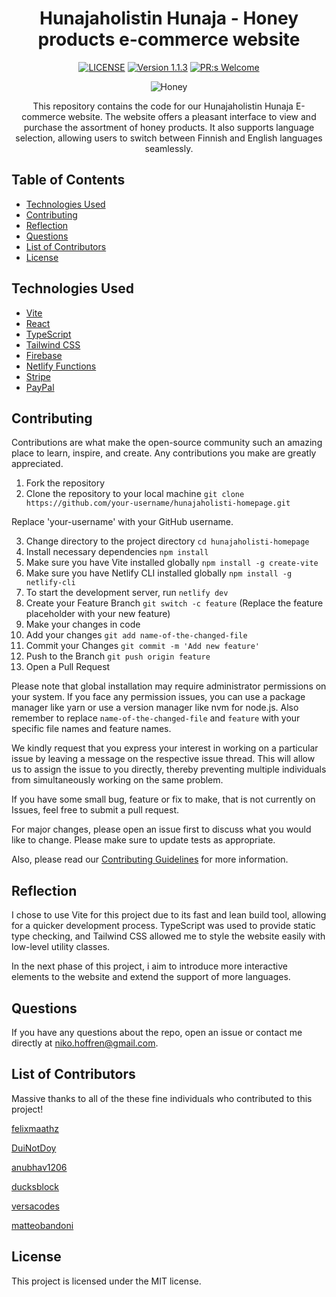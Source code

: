 <div align="center">

# Hunajaholistin Hunaja - Honey products e-commerce website

[![LICENSE](https://img.shields.io/badge/license-MIT-blue.svg)](LICENSE)
[![Version 1.1.3](https://img.shields.io/badge/Version-1.1.3-brightgreen.svg)](https://github.com/nikohoffren/hunajaholisti/pulls)
[![PR:s Welcome](https://img.shields.io/badge/PR:s-Welcome-brightgreen.svg)](https://github.com/nikohoffren/hunajaholisti/pulls)

![Honey](https://cdn.holvi.com/media/poolimage.image/2021/11/05/c67b308348bc60405360366fb336af60d9fb2ea1.png)

This repository contains the code for our Hunajaholistin Hunaja E-commerce website. The website offers a pleasant interface to view and purchase the assortment of honey products. It also supports language selection, allowing users to switch between Finnish and English languages seamlessly.

</div>

## Table of Contents

-   [Technologies Used](#technologies-used)
-   [Contributing](#contributing)
-   [Reflection](#reflection)
-   [Questions](#questions)
-   [List of Contributors](#list-of-contributors)
-   [License](#license)

## Technologies Used

- [Vite](https://vitejs.dev/)
- [React](https://reactjs.org/)
- [TypeScript](https://www.typescriptlang.org/)
- [Tailwind CSS](https://tailwindcss.com/)
- [Firebase](https://firebase.google.com/)
- [Netlify Functions](https://netlify.com/)
- [Stripe](https://stripe.com/)
- [PayPal](https://paypal.com/)

## Contributing

Contributions are what make the open-source community such an amazing place to learn, inspire, and create. Any contributions you make are greatly appreciated.

1. Fork the repository
2. Clone the repository to your local machine `git clone https://github.com/your-username/hunajaholisti-homepage.git`

Replace 'your-username' with your GitHub username.

3. Change directory to the project directory `cd hunajaholisti-homepage`
4. Install necessary dependencies `npm install`
5. Make sure you have Vite installed globally `npm install -g create-vite`
6. Make sure you have Netlify CLI installed globally `npm install -g netlify-cli`
7. To start the development server, run `netlify dev`
8. Create your Feature Branch `git switch -c feature` (Replace the feature placeholder with your new feature)
9. Make your changes in code
10. Add your changes `git add name-of-the-changed-file`
11. Commit your Changes `git commit -m 'Add new feature'`
12. Push to the Branch `git push origin feature`
13. Open a Pull Request

Please note that global installation may require administrator permissions on your system. If you face any permission issues, you can use a package manager like yarn or use a version manager like nvm for node.js. Also remember to replace `name-of-the-changed-file` and `feature` with your specific file names and feature names.

We kindly request that you express your interest in working on a particular issue by leaving a message on the respective issue thread. This will allow us to assign the issue to you directly, thereby preventing multiple individuals from simultaneously working on the same problem.

If you have some small bug, feature or fix to make, that is not currently on Issues, feel free to submit a pull request.

For major changes, please open an issue first to discuss what you would like to change. Please make sure to update tests as appropriate.

Also, please read our [Contributing Guidelines](CONTRIBUTING.md) for more information.

## Reflection

I chose to use Vite for this project due to its fast and lean build tool, allowing for a quicker development process. TypeScript was used to provide static type checking, and Tailwind CSS allowed me to style the website easily with low-level utility classes.

In the next phase of this project, i aim to introduce more interactive elements to the website and extend the support of more languages.

## Questions

If you have any questions about the repo, open an issue or contact me directly at niko.hoffren@gmail.com.

## List of Contributors

Massive thanks to all of the these fine individuals who contributed to this project!

[felixmaathz](https://github.com/felixmaathz)

[DuiNotDoy](https://github.com/DuiNotDoy)

[anubhav1206](https://github.com/anubhav1206)

[ducksblock](https://github.com/ducksblock)

[versacodes](https://github.com/versacodes)

[matteobandoni](https://github.com/matteobandoni)

## License

This project is licensed under the MIT license.

